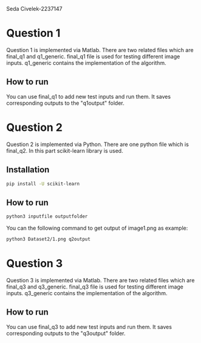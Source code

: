 Seda Civelek-2237147
# Question 1

Question 1 is implemented via Matlab. There are two related files which are final_q1 and q1_generic. final_q1 file is used for testing different image inputs. q1_generic contains the implementation of the algorithm. 

## How to run 
You can use final_q1 to add new test inputs and run them. It saves corresponding outputs to the "q1output" folder. 

# Question 2

Question 2 is implemented via Python. There are one python file which is final_q2. In this part scikit-learn library is used.
## Installation

```bash
pip install -U scikit-learn
```

## How to run 
```bash
python3 inputfile outputfolder 
```
You can the following command to get output of image1.png as example:
```bash
python3 Dataset2/1.png q2output 
```

# Question 3 
Question 3 is implemented via Matlab. There are two related files which are final_q3 and q3_generic. final_q3 file is used for testing different image inputs. q3_generic contains the implementation of the algorithm.

## How to run 
You can use final_q3 to add new test inputs and run them. It saves corresponding outputs to the "q3output" folder. 